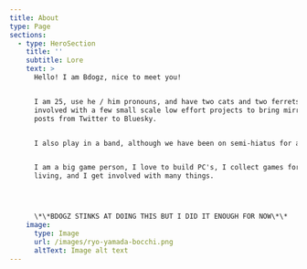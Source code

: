 ```yaml
---
title: About
type: Page
sections:
  - type: HeroSection
    title: ''
    subtitle: Lore
    text: >
      Hello! I am Bdogz, nice to meet you!


      I am 25, use he / him pronouns, and have two cats and two ferrets! I am
      involved with a few small scale low effort projects to bring mirrors of
      posts from Twitter to Bluesky. 


      I also play in a band, although we have been on semi-hiatus for a while. 


      I am a big game person, I love to build PC's, I collect games for a
      living, and I get involved with many things. 




      \*\*BDOGZ STINKS AT DOING THIS BUT I DID IT ENOUGH FOR NOW\*\*
    image:
      type: Image
      url: /images/ryo-yamada-bocchi.png
      altText: Image alt text
---
```

